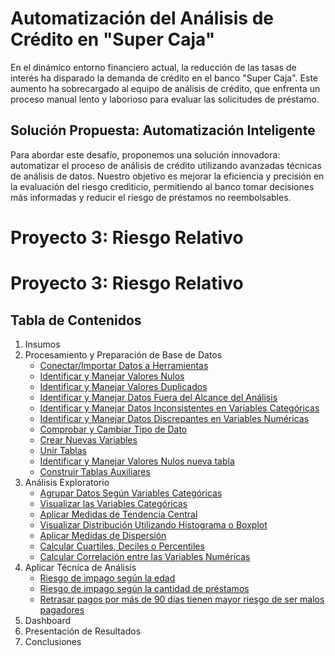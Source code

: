 # Automatización del Análisis de Crédito en "Super Caja"

En el dinámico entorno financiero actual, la reducción de las tasas de interés ha disparado la demanda de crédito en el banco "Super Caja". Este aumento ha sobrecargado al equipo de análisis de crédito, que enfrenta un proceso manual lento y laborioso para evaluar las solicitudes de préstamo.

## Solución Propuesta: Automatización Inteligente

Para abordar este desafío, proponemos una solución innovadora: automatizar el proceso de análisis de crédito utilizando avanzadas técnicas de análisis de datos. Nuestro objetivo es mejorar la eficiencia y precisión en la evaluación del riesgo crediticio, permitiendo al banco tomar decisiones más informadas y reducir el riesgo de préstamos no reembolsables.


# Proyecto 3: Riesgo Relativo

# Proyecto 3: Riesgo Relativo

## Tabla de Contenidos
1. Insumos
2. Procesamiento y Preparación de Base de Datos
   - [Conectar/Importar Datos a Herramientas](2_1_Conectar_Importar_Datos.md)
   - [Identificar y Manejar Valores Nulos](2_2_Identificar_Manejar_Valores_Nulos.md)
   - [Identificar y Manejar Valores Duplicados](2_3_Identificar_Manejar_Valores_Duplicados.md)
   - [Identificar y Manejar Datos Fuera del Alcance del Análisis](2_4_Identificar_Manejar_Datos_Fuera_Alcance.md)
   - [Identificar y Manejar Datos Inconsistentes en Variables Categóricas](2_5_Identificar_Manejar_Datos_Inconsistentes.md)
   - [Identificar y Manejar Datos Discrepantes en Variables Numéricas](2_6_Identificar_Manejar_Datos_Discrepantes.md)
   - [Comprobar y Cambiar Tipo de Dato](2_7_Comprobar_Cambiar_Tipo_Dato.md)
   - [Crear Nuevas Variables](2_8_Crear_Nuevas_Variables.md)
   - [Unir Tablas](2_9_Unir_Tablas.md)
   - [Identificar y Manejar Valores Nulos nueva tabla](2_9_nulos_Tabla.md)
   - [Construir Tablas Auxiliares](2_11_Construir_Tablas_Auxiliares.md)
3. Análisis Exploratorio
   - [Agrupar Datos Según Variables Categóricas](3_1_Agrupar_Datos.md)
   - [Visualizar las Variables Categóricas](3_2_Visualizar_Variables_Categoricas.md)
   - [Aplicar Medidas de Tendencia Central](3_3_Aplicar_Medidas_Tendencia_Central.md)
   - [Visualizar Distribución Utilizando Histograma o Boxplot](3_4_Visualizar_Distribucion.md)
   - [Aplicar Medidas de Dispersión](3_5_Aplicar_Medidas_Dispersion.md)
   - [Calcular Cuartiles, Deciles o Percentiles](3_6_Calcular_Cuartiles.md)
   - [Calcular Correlación entre las Variables Numéricas](3_7_Calcular_Correlacion.md)
4. Aplicar Técnica de Análisis
    - [Riesgo de impago según la edad](3_8_Validación_de_Hipótesis_Riesgo_de_Impago_según_la_Edad.md)
    - [Riesgo de impago según la cantidad de préstamos](3_9_Validación_de_Hipótesis_Riesgo_de_Impago_según_total_préstamos.md)
    - [Retrasar pagos por más de 90 días tienen mayor riesgo de ser malos pagadores]((3_9_Validación_de_Hipótesis_3.md))
6. Dashboard
7. Presentación de Resultados
8. Conclusiones

